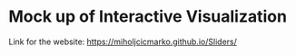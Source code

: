 # Mock up of Interactive Visualization 

Link for the website: https://miholjcicmarko.github.io/Sliders/
